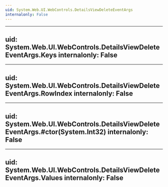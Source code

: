 ```yaml
---
uid: System.Web.UI.WebControls.DetailsViewDeleteEventArgs
internalonly: False
---
```


---
uid: System.Web.UI.WebControls.DetailsViewDeleteEventArgs.Keys
internalonly: False
---

---
uid: System.Web.UI.WebControls.DetailsViewDeleteEventArgs.RowIndex
internalonly: False
---

---
uid: System.Web.UI.WebControls.DetailsViewDeleteEventArgs.#ctor(System.Int32)
internalonly: False
---

---
uid: System.Web.UI.WebControls.DetailsViewDeleteEventArgs.Values
internalonly: False
---
